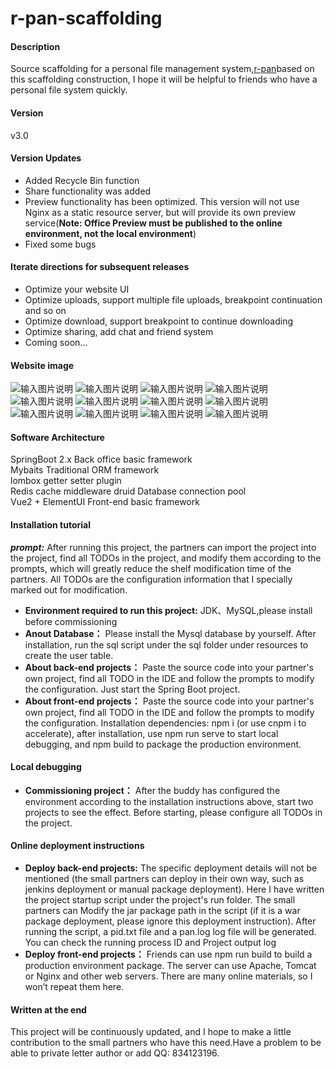 # r-pan-scaffolding

#### Description
Source scaffolding for a personal file management system,[r-pan](https://pan.rubinchu.com)based on this scaffolding construction, I hope it will be helpful to friends who have a personal file system quickly.

#### Version 
v3.0

#### Version Updates
* Added Recycle Bin function
* Share functionality was added
* Preview functionality has been optimized. This version will not use Nginx as a static resource server, but will provide its own preview service(**Note: Office Preview must be published to the online environment, not the local environment**)
* Fixed some bugs

#### Iterate directions for subsequent releases
* Optimize your website UI
* Optimize uploads, support multiple file uploads, breakpoint continuation and so on
* Optimize download, support breakpoint to continue downloading
* Optimize sharing, add chat and friend system
* Coming soon...

#### Website image
![输入图片说明](https://images.gitee.com/uploads/images/2020/0705/210618_7ae41201_1506368.png "WX20200705-204847@2x.png")
![输入图片说明](https://images.gitee.com/uploads/images/2020/0705/210628_247662dd_1506368.png "WX20200705-204906@2x.png")
![输入图片说明](https://images.gitee.com/uploads/images/2020/0705/210753_589c72c7_1506368.png "WX20200705-204925@2x.png")
![输入图片说明](https://images.gitee.com/uploads/images/2021/0415/183751_d5e53ee7_1506368.png "index.png")
![输入图片说明](https://images.gitee.com/uploads/images/2021/0415/183815_48336970_1506368.png "upload.png")
![输入图片说明](https://images.gitee.com/uploads/images/2021/0415/183913_a617ed19_1506368.png "recycle.png")
![输入图片说明](https://images.gitee.com/uploads/images/2021/0415/183939_28ea83e3_1506368.png "create-share.png")
![输入图片说明](https://images.gitee.com/uploads/images/2021/0415/183951_b2bf6f2b_1506368.png "create-share-success.png")
![输入图片说明](https://images.gitee.com/uploads/images/2021/0415/184010_f2e3a06c_1506368.png "share-list.png")
![输入图片说明](https://images.gitee.com/uploads/images/2021/0415/184031_9b1add15_1506368.png "share-code.png")
![输入图片说明](https://images.gitee.com/uploads/images/2021/0415/184042_800e098f_1506368.png "share-front.png")
![输入图片说明](https://images.gitee.com/uploads/images/2021/0415/184055_a0ee67f8_1506368.png "share-expire.png")

#### Software Architecture

SpringBoot 2.x Back office basic framework  
Mybaits Traditional ORM framework  
lombox getter setter plugin  
Redis cache middleware
druid Database connection pool    
Vue2 + ElementUI Front-end basic framework  

#### Installation tutorial

 **_prompt:_** After running this project, the partners can import the project into the project, find all TODOs in the project, and modify them according to the prompts, which will greatly reduce the shelf modification time of the partners. All TODOs are the configuration information that I specially marked out for modification.
*  **Environment required to run this project:** JDK、MySQL,please install before commissioning  
*  **Anout Database：** Please install the Mysql database by yourself. After installation, run the sql script under the sql folder under resources to create the user table.
*  **About back-end projects：** Paste the source code into your partner's own project, find all TODO in the IDE and follow the prompts to modify the configuration. Just start the Spring Boot project.
*  **About front-end projects：** Paste the source code into your partner's own project, find all TODO in the IDE and follow the prompts to modify the configuration. Installation dependencies: npm i (or use cnpm i to accelerate), after installation, use npm run serve to start local debugging, and npm build to package the production environment.

#### Local debugging

*   **Commissioning project：** After the buddy has configured the environment according to the installation instructions above, start two projects to see the effect. Before starting, please configure all TODOs in the project.

#### Online deployment instructions

*   **Deploy back-end projects:** The specific deployment details will not be mentioned (the small partners can deploy in their own way, such as jenkins deployment or manual package deployment). Here I have written the project startup script under the project's run folder. The small partners can Modify the jar package path in the script (if it is a war package deployment, please ignore this deployment instruction). After running the script, a pid.txt file and a pan.log log file will be generated. You can check the running process ID and Project output log
*   **Deploy front-end projects：** Friends can use npm run build to build a production environment package. The server can use Apache, Tomcat or Nginx and other web servers. There are many online materials, so I won’t repeat them here.

#### Written at the end

This project will be continuously updated, and I hope to make a little contribution to the small partners who have this need.Have a problem to be able to private letter author or add QQ: 834123196.